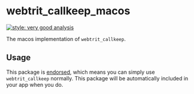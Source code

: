 # webtrit_callkeep_macos

[![style: very good analysis][very_good_analysis_badge]][very_good_analysis_link]

The macos implementation of `webtrit_callkeep`.

## Usage

This package is [endorsed][endorsed_link], which means you can simply use `webtrit_callkeep`
normally. This package will be automatically included in your app when you do.

[endorsed_link]: https://flutter.dev/docs/development/packages-and-plugins/developing-packages#endorsed-federated-plugin
[very_good_analysis_badge]: https://img.shields.io/badge/style-very_good_analysis-B22C89.svg
[very_good_analysis_link]: https://pub.dev/packages/very_good_analysis
